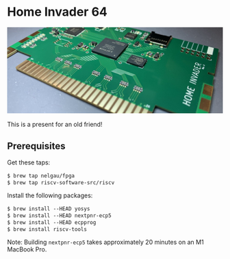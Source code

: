 # Home Invader 64

![Hero](docs/images/hero.jpg)

This is a present for an old friend!

## Prerequisites

Get these taps:

    $ brew tap nelgau/fpga
    $ brew tap riscv-software-src/riscv

Install the following packages:

    $ brew install --HEAD yosys
    $ brew install --HEAD nextpnr-ecp5
    $ brew install --HEAD ecpprog
    $ brew install riscv-tools

Note: Building `nextpnr-ecp5` takes approximately 20 minutes on an M1 MacBook Pro.
